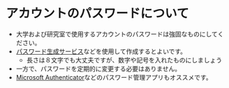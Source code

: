 # アカウントのパスワードについて

- 大学および研究室で使用するアカウントのパスワードは強固なものにしてください。
- [パスワード生成サービス](https://www.lastpass.com/ja/password-generator)などを使用して作成するとよいです。
  - 長さは８文字でも大丈夫ですが、数字や記号を入れたものにしましょう
- 一方で、パスワードを定期的に変更する必要はありません。
- [Microsoft Authenticator](https://www.microsoft.com/ja-jp/account/authenticator)などのパスワード管理アプリもオススメです。
